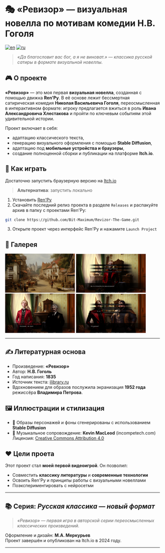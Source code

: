# 🎭 «Ревизор» — визуальная новелла по мотивам комедии Н.В. Гоголя


[![en](https://img.shields.io/badge/lang-en-red.svg)](https://github.com/Bit-Maximum/Quest-Book-TLS/blob/master/readme.md)
[![ru](https://img.shields.io/badge/lang-ru-blue.svg)](https://github.com/Bit-Maximum/Quest-Book-TLS/blob/master/Translations/README.ru.md)


> *«Да благословит вас бог, а я не виноват.» — классика русской сатиры в формате визуальной новеллы.*

## 🎮 О проекте

**«Ревизор»** — это моя первая **визуальная новелла**, созданная с помощью движка **Ren'Py**. В её основе лежит бессмертная сатирическая комедия **Николая Васильевича Гоголя**, переосмысленная в интерактивном формате: игроку предлагается вжиться в роль **Ивана Александровича Хлестакова** и пройти по ключевым событиям этой удивительной истории.

Проект включает в себя:
- адаптацию классического текста,
- генерацию визуального оформления с помощью **Stable Diffusion**,
- адаптацию под **мобильные устройства и браузеры**,
- создание полноценной сборки и публикации на платформе **Itch.io**.

## 🚀 Как играть

Достаточно запустить браузерную версию на [Itch.io](https://bit-maximum.itch.io/revizor)

> **Альтернатива**: запустить локально

1. Установить [Ren'Py](https://www.renpy.org/latest.html)
2. Скачайте последний релиз проекта в разделе `Releases` и распакуйте архив в папку с проектами Ren'Py:
```bash
git clone https://github.com/Bit-Maximum/Revizor-The-Game.git
```
3. Открыте проект через интерфейс Ren'Py и нажамите `Launch Project`

## 📸 Галерея


<img src="media/1.png" width="45%"></img> <img src="media/2.png" width="45%"></img> <img src="media/3.png" width="45%"></img> <img src="media/4.png" width="45%"></img>

---

## ✍️ Литературная основа

- Произведение: **«Ревизор»**
- Автор: **Н.В. Гоголь**
- Год написания: **1835**
- Источник текста: [ilibrary.ru](https://ilibrary.ru/)
- Вдохновением для образов послужила экранизация **1952 года** режиссёра **Владимира Петрова**.

## 🖼️ Иллюстрации и стилизация

- 🎨 Образы персонажей и фоны сгенерированы с использованием **Stable Diffusion**
- 🎵 Музыкальное сопровождение: **Kevin MacLeod** (incompetech.com)  
  Лицензия: [Creative Commons Attribution 4.0](http://creativecommons.org/licenses/by/4.0/)

## ❤️ Цели проета

Этот проект стал **моей первой видеоигрой**. Он позволил:
- Совместить **классику литературы** и **современные технологии**
- Освоить Ren'Py и принципы работы с визуальными новеллами
- Поэкспериментировать с нейросетми

---

## 📚 Серия: *Русская классика — новый формат*

> _«Ревизор» — первая игра в авторской серии переосмысленных классических произведений._

Оформление и дизайн: **М.А. Меркурьев**  
Проект завершён и опубликован на Itch.io в 2024 году.

---


